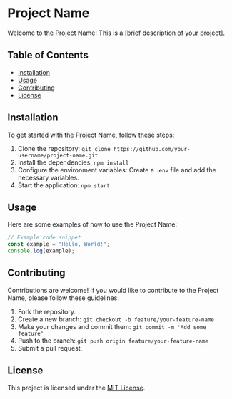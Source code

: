 # Project Name

Welcome to the Project Name! This is a [brief description of your project]. 

## Table of Contents

- [Installation](#installation)
- [Usage](#usage)
- [Contributing](#contributing)
- [License](#license)

## Installation

To get started with the Project Name, follow these steps:

1. Clone the repository: `git clone https://github.com/your-username/project-name.git`
2. Install the dependencies: `npm install`
3. Configure the environment variables: Create a `.env` file and add the necessary variables.
4. Start the application: `npm start`

## Usage

Here are some examples of how to use the Project Name:

```javascript
// Example code snippet
const example = "Hello, World!";
console.log(example);
```

## Contributing

Contributions are welcome! If you would like to contribute to the Project Name, please follow these guidelines:

1. Fork the repository.
2. Create a new branch: `git checkout -b feature/your-feature-name`
3. Make your changes and commit them: `git commit -m 'Add some feature'`
4. Push to the branch: `git push origin feature/your-feature-name`
5. Submit a pull request.

## License

This project is licensed under the [MIT License](LICENSE).
